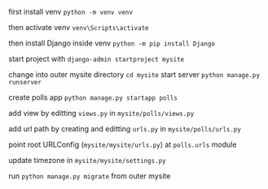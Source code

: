first install venv `python -m venv venv`

then activate venv `venv\Scripts\activate`

then install Django inside venv `python -m pip install Django`

start project with `django-admin startproject mysite`

change into outer mysite directory `cd mysite`
start server `python manage.py runserver`

create polls app `python manage.py startapp polls`

add view by editting `views.py` in `mysite/polls/views.py`

add url path by creating and editting `urls.py` in `mysite/polls/urls.py`

point root URLConfig (`mysite/mysite/urls.py`) at `polls.urls` module

update timezone in `mysite/mysite/settings.py`

run `python manage.py migrate` from outer mysite
